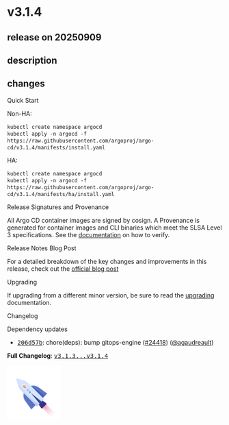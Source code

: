 # v3.1.4

## release on 20250909
## description
## changes
Quick Start

Non-HA:

    kubectl create namespace argocd
    kubectl apply -n argocd -f https://raw.githubusercontent.com/argoproj/argo-cd/v3.1.4/manifests/install.yaml

HA:

    kubectl create namespace argocd
    kubectl apply -n argocd -f https://raw.githubusercontent.com/argoproj/argo-cd/v3.1.4/manifests/ha/install.yaml

Release Signatures and Provenance

All Argo CD container images are signed by cosign. A Provenance is generated for container images and CLI binaries which meet the SLSA Level 3 specifications. See the <a href="https://argo-cd.readthedocs.io/en/stable/operator-manual/signed-release-assets" rel="nofollow">documentation</a> on how to verify.

Release Notes Blog Post

For a detailed breakdown of the key changes and improvements in this release, check out the <a href="https://blog.argoproj.io/announcing-argo-cd-v3-1-f4389bc783c8" rel="nofollow">official blog post</a>

Upgrading

If upgrading from a different minor version, be sure to read the <a href="https://argo-cd.readthedocs.io/en/stable/operator-manual/upgrading/overview/" rel="nofollow">upgrading</a> documentation.

Changelog

Dependency updates

* <a class="commit-link" data-hovercard-type="commit" data-hovercard-url="https://github.com/argoproj/argo-cd/commit/206d57b0de763f9a4e91507a0d7751b6a9f96496/hovercard" href="https://github.com/argoproj/argo-cd/commit/206d57b0de763f9a4e91507a0d7751b6a9f96496"><tt>206d57b</tt></a>: chore(deps): bump gitops-engine (<a class="issue-link js-issue-link" data-error-text="Failed to load title" data-id="3388015744" data-permission-text="Title is private" data-url="https://github.com/argoproj/argo-cd/issues/24418" data-hovercard-type="pull_request" data-hovercard-url="/argoproj/argo-cd/pull/24418/hovercard" href="https://github.com/argoproj/argo-cd/pull/24418">#24418</a>) (<a class="user-mention notranslate" data-hovercard-type="user" data-hovercard-url="/users/agaudreault/hovercard" data-octo-click="hovercard-link-click" data-octo-dimensions="link_type:self" href="https://github.com/agaudreault">@agaudreault</a>)

<strong>Full Changelog</strong>: <a class="commit-link" href="https://github.com/argoproj/argo-cd/compare/v3.1.3...v3.1.4"><tt>v3.1.3...v3.1.4</tt></a>

<a href="https://argoproj.github.io/cd/" rel="nofollow"><img src="https://raw.githubusercontent.com/argoproj/argo-site/master/content/pages/cd/gitops-cd.png" width="25%" style="max-width: 100%;"></a>

